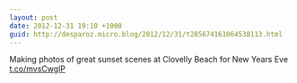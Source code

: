 ```yaml
---
layout: post
date: 2012-12-31 19:10 +1000
guid: http://desparoz.micro.blog/2012/12/31/t285674161064538113.html
---
```

Making photos of great sunset scenes at Clovelly Beach for New Years Eve [t.co/mvsCwglP](http://t.co/mvsCwglP)
